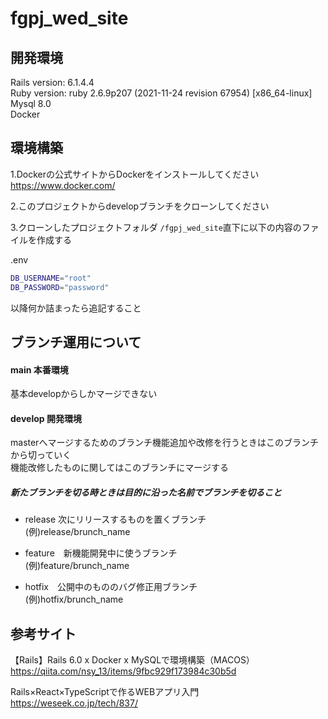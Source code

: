 # fgpj_wed_site

## 開発環境

Rails version: 6.1.4.4  
Ruby version: ruby 2.6.9p207 (2021-11-24 revision 67954) [x86_64-linux]  
Mysql 8.0  
Docker  

## 環境構築

1.Dockerの公式サイトからDockerをインストールしてください  
https://www.docker.com/

2.このプロジェクトからdevelopブランチをクローンしてください  

3.クローンしたプロジェクトフォルダ  ```/fgpj_wed_site```直下に以下の内容のファイルを作成する

.env  
```bash
DB_USERNAME="root"
DB_PASSWORD="password"
```
以降何か詰まったら追記すること　　

## ブランチ運用について

#### main 本番環境　　　
基本developからしかマージできない　　　

#### develop 開発環境　　
masterへマージするためのブランチ機能追加や改修を行うときはこのブランチから切っていく  
機能改修したものに関してはこのブランチにマージする

##### 新たブランチを切る時ときは目的に沿った名前でブランチを切ること  

* release 次にリリースするものを置くブランチ  
(例)release/brunch_name  

* feature　新機能開発中に使うブランチ  
(例)feature/brunch_name  

* hotfix　公開中のもののバグ修正用ブランチ  
(例)hotfix/brunch_name  

## 参考サイト

【Rails】Rails 6.0 x Docker x MySQLで環境構築（MACOS）  
https://qiita.com/nsy_13/items/9fbc929f173984c30b5d

Rails×React×TypeScriptで作るWEBアプリ入門  
https://weseek.co.jp/tech/837/
